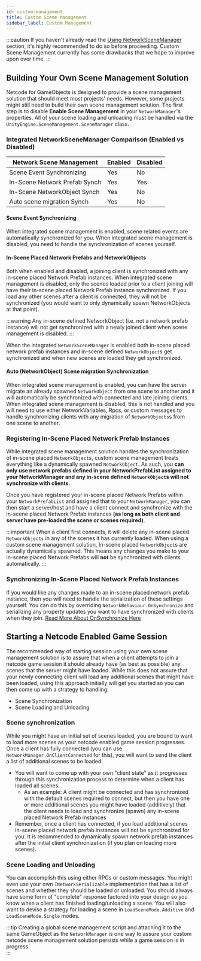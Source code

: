 ```yaml
---
id: custom-management
title: Custom Scene Management
sidebar_label: Custom Management
---
```


:::caution
If you haven't already read the [Using NetworkSceneManager](using-networkscenemanager.md) section, it's highly recommended to do so before proceeding.
Custom Scene Management currently has some drawbacks that we hope to improve upon over time.
:::

## Building Your Own Scene Management Solution
Netcode for GameObjects is designed to provide a scene management solution that should meet most projects' needs. However, some projects might still need to build their own scene management solution. The first step is to disable **Enable Scene Management** in your `NetworkManager`'s properties. All of your scene loading and unloading must be handled via the `UnityEngine.SceneManagement.SceneManager` class.  

### Integrated NetworkSceneManager Comparison (Enabled vs Disabled)
Network Scene Management      | Enabled  | Disabled
------------------------------|----------|----------
Scene Event Synchronizing     | Yes      | No
In-Scene Network Prefab Synch | Yes      | Yes
In-Scene NetworkObject Synch  | Yes      | No
Auto scene migration Synch    | Yes      | No

#### Scene Event Synchronizing
When integrated scene management is enabled, scene related events are automatically synchronized for you. When integrated scene management is disabled, you need to handle the synchronization of scenes yourself.

#### In-Scene Placed Network Prefabs and NetworkObjects
Both when enabled and disabled, a joining client is synchronized with any in-scene placed Network Prefab instances. When integrated scene management is disabled, only the scenes loaded prior to a client joining will have their in-scene placed Network Prefab instance synchronized. If you load any other scenes after a client is connected, they will not be synchronized (you would want to only dynamically spawn NetworkObjects at that point).

:::warning Any in-scene defined NetworkObject (i.e. not a network prefab instance) will not get synchronized with a newly joined client when scene management is disabled.
:::

When the integrated `NetworkSceneManager` is enabled both in-scene placed network prefab instances and in-scene defined `NetworkObject`s get synchronized and when new scenes are loaded they get synchronized.

#### Auto (NetworkObject) Scene migration Synchronization
When integrated scene management is enabled, you can have the server migrate an already spawned `NetworkObject` from one scene to another and it will automatically be synchronized with connected and late joining clients.
When integrated scene management is disabled, this is not handled and you will need to use either NetworkVariables, Rpcs, or custom messages to handle synchronizing clients with any migration of `NetworkObjects`s from one scene to another.

### Registering In-Scene Placed Network Prefab Instances
While integrated scene management solution handles the synchronization of in-scene placed `NetworkObject`s, custom scene management treats everything like a dynamically spawned `NetworkObject`.  As such, you **can only use network prefabs defined in your NetworkPrefabList assigned to your NetworkManager and any in-scene defined `NetworkObject`s will not synchronize with clients**.

Once you have registered your in-scene placed Network Prefabs within your `NetworkPrefabList` and assigned that to your `NetworkManager`, you can then start a server/host and have a client connect and synchronize with the in-scene placed Network Prefab instances **(as long as both client and server have pre-loaded the scene or scenes required)**.  

:::important
When a client first connects, it will delete any in-scene placed `NetworkObjects` in any of the scenes it has currently loaded.  When using a custom scene management solution, In-scene placed `NetworkObject`s are actually dynamically spawned. This means any changes you make to your in-scene placed Network Prefabs will **not** be synchronized with clients automatically.
:::

### Synchronizing In-Scene Placed Network Prefab Instances
If you would like any changes made to an in-scene placed network prefab instance, then you will need to handle the serialization of these settings yourself. You can do this by overriding `NetworkBehaviour.OnSynchronize` and serializing any property updates you want to have synchronized with clients when they join. [Read More About OnSynchronize Here](../../basics/networkbehaviour.md#pre-spawn-synchronization)

## Starting a Netcode Enabled Game Session
The recommended way of starting session using your own scene management solution is to assure that when a client attempts to join a netcode game session it should already have (as best as possible) any scenes that the server might have loaded.  While this does not assure that your newly connecting client will load any additional scenes that might have been loaded, using this approach initially will get you started so you can then come up with a strategy to handling:
- Scene Synchronization
- Scene Loading and Unloading

### Scene synchronization
 While you might have an initial set of scenes loaded, you are bound to want to load more scenes as your netcode enabled game session progresses.  Once a client has fully connected (you can use `NetworkManager.OnClientConnected` for this), you will want to send the client a list of additional scenes to be loaded.
  - You will want to come up with your own "client state" as it progresses through this synchronization process to determine when a client has loaded all scenes.  
    - As an example:  A client might be connected and has synchronized with the default scenes required to connect, but then you have one or more additional scenes you might have loaded (additively) that the client needs to load and synchronize (spawn) any in-scene placed Network Prefab instances
  - Remember, once a client has connected, if you load additional scenes in-scene placed network prefab instances will not be synchronized for you. It is recommended to dynamically spawn network prefab instances after the initial client synchronization (if you plan on loading more scenes).

### Scene Loading and Unloading
You can accomplish this using either RPCs or custom messages. You might even use your own `INetworkSerializable` implementation that has a list of scenes and whether they should be loaded or unloaded.  You should always have some form of "complete" response factored into your design so you know when a client has finished loading/unloading a scene. You will also want to devise a strategy for loading a scene in `LoadSceneMode.Additive` and `LoadSceneMode.Single` modes.  

:::tip
Creating a global scene management script and attaching it to the same GameObject as the `NetworkManager` is one way to assure your custom netcode scene management solution persists while a game session is in progress.  
:::









